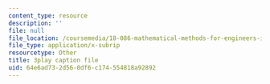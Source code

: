 ```yaml
---
content_type: resource
description: ''
file: null
file_location: /coursemedia/18-086-mathematical-methods-for-engineers-ii-spring-2006/64e6ad732d560df6c174554818a92892_kyx2QgGkEpc.srt
file_type: application/x-subrip
resourcetype: Other
title: 3play caption file
uid: 64e6ad73-2d56-0df6-c174-554818a92892
---
```

